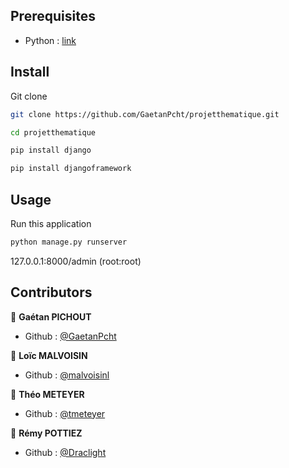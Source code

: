 ## Prerequisites

- Python : [link](https://www.python.org/)

## Install

Git clone

```bash
git clone https://github.com/GaetanPcht/projetthematique.git
```

```bash
cd projetthematique
```

```bash
pip install django
```

```bash
pip install djangoframework
```

## Usage

Run this application

```bash
python manage.py runserver
```

127.0.0.1:8000/admin (root:root)

## Contributors

👨 **Gaétan PICHOUT**
- Github : [@GaetanPcht](https://github.com/GaetanPcht)

👨 **Loïc MALVOISIN**
- Github : [@malvoisinl](https://github.com/malvoisinl)

👨 **Théo METEYER**
- Github : [@tmeteyer](https://github.com/tmeteyer)

👨 **Rémy POTTIEZ**
- Github : [@Draclight](https://github.com/Draclight)
